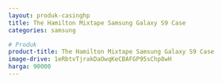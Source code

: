 ```yaml
---
layout: produk-casinghp
title: The Hamilton Mixtape Samsung Galaxy S9 Case
categories: samsung

# Produk
product-title: The Hamilton Mixtape Samsung Galaxy S9 Case
image-drive: 1eRbtvTjrakDaOwqKeCBAFGP95sChp8wH
harga: 90000
---
```


